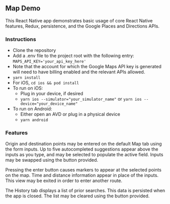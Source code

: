 ## **Map Demo**

This React Native app demonstrates basic usage of core React Native features, Redux, persistence, and the Google Places and Directions APIs.

### Instructions
* Clone the repository
* Add a .env file to the project root with the following entry:
`MAPS_API_KEY='your_api_key_here'`
* Note that the account for which the Google Maps API key is generated will need to have billing enabled and the relevant APIs allowed.
* `yarn install`
* For iOS, `cd ios && pod install`
* To run on iOS:
    * Plug in your device, if desired
    * `yarn ios --simulator="your_simulator_name"` or `yarn ios --device="your_device_name"`
* To run on Android:
    * Either open an AVD or plug in a physical device
    * `yarn android`

### Features
Origin and destination points may be entered on the default Map tab using the form inputs. Up to five autocompleted suggestions appear above the inputs as you type, and may be selected to populate the active field. Inputs may be swapped using the button provided.

Pressing the enter button causes markers to appear at the selected points on the map. Time and distance information appear in place of the inputs. This view may be exited in order to enter another route.

The History tab displays a list of prior searches. This data is persisted when the app is closed. The list may be cleared using the button provided.
